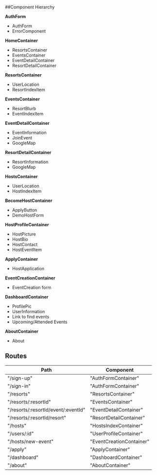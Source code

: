 ##Component Hierarchy

**AuthForm**
- AuthForm
- ErrorComponent

**HomeContainer**
- ResortsContainer
- EventsContainer
- EventDetailContainer
- ResortDetailContainer

**ResortsContainer**
- UserLocation
- ResortIndexItem

**EventsContainer**
- ResortBlurb
- EventIndexItem

**EventDetailContainer**
- EventInformation
- JoinEvent
- GoogleMap

**ResortDetailContainer**
- ResortInformation
- GoogleMap

**HostsContainer**
- UserLocation
- HostIndexItem

**BecomeHostContainer**
- ApplyButton
- DemoHostForm

**HostProfileContainer**
- HostPicture
- HostBio
- HostContact
- HostEventItem

**ApplyContainer**
- HostApplication

**EventCreationContainer**
- EventCreation form

**DashboardContainer**
- ProfilePic
- UserInformation
- Link to find events
- Upcoming/Attended Events

**AboutContainer**
- About

## Routes

|Path   | Component   |
|-------|-------------|
| "/sign-up" | "AuthFormContainer" |
| "/sign-in" | "AuthFormContainer" |
| "/resorts" | "ResortsContainer" |
| "/resorts/:resortId" | "EventsContainer" |
| "/resorts/:resortId/event/:eventId" | "EventDetailContainer" |
| "/resorts/:resortId/resort" | "ResortDetailContainer" |
| "/hosts" | "HostsIndexContainer" |
| "/users/:id" | "UserProfileContainer" |
| "/hosts/new-event" | "EventCreationContainer" |
| "/apply" | "ApplyContainer" |
| "/dashboard" | "DashboardContainer" |
| "/about" | "AboutContainer" |
